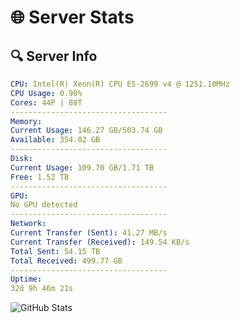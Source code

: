 # 🌐 Server Stats
## 🔍 Server Info
```yaml
CPU: Intel(R) Xeon(R) CPU E5-2699 v4 @ 1251.10MHz
CPU Usage: 0.90%
Cores: 44P | 88T
-----------------------------------
Memory:
Current Usage: 146.27 GB/503.74 GB
Available: 354.02 GB
-----------------------------------
Disk:
Current Usage: 109.70 GB/1.71 TB
Free: 1.52 TB
-----------------------------------
GPU:
No GPU detected
-----------------------------------
Network:
Current Transfer (Sent): 41.27 MB/s
Current Transfer (Received): 149.54 KB/s
Total Sent: 54.15 TB
Total Received: 499.77 GB
-----------------------------------
Uptime:
32d 9h 46m 21s
```
![GitHub Stats](https://img.shields.io/badge/Updated-2025-04-09_07:09:10-blue)